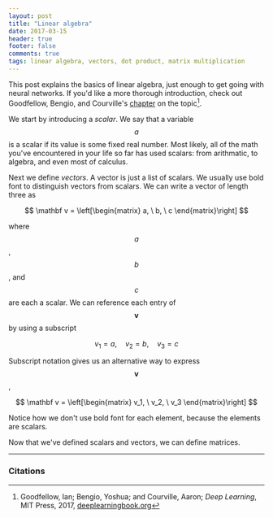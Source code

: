 ```yaml
---
layout: post
title: "Linear algebra"
date: 2017-03-15
header: true
footer: false
comments: true
tags: linear algebra, vectors, dot product, matrix multiplication
---
```


This post explains the basics of linear algebra, just enough to get going with neural networks. If you'd like a more thorough introduction, check out Goodfellow, Bengio, and Courville's [chapter](http://www.deeplearningbook.org/contents/linear_algebra.html) on the topic[^fn1].

We start by introducing a _scalar_. We say that a variable $$a$$ is a scalar if its value is some fixed real number. Most likely, all of the math you've encountered in your life so far has used scalars: from arithmatic, to algebra, and even most of calculus.

Next we define _vectors_. A vector is just a list of scalars. We usually use bold font to distinguish vectors from scalars. We can write a vector of length three as 

$$ \mathbf v = \left[\begin{matrix} a, \ b, \ c \end{matrix}\right] $$

where $$a$$, $$b$$, and $$c$$ are each a scalar. We can reference each entry of $$\mathbf{v}$$ by using a subscript

$$ v_1 = a, \quad v_2 = b, \quad v_3 = c $$

Subscript notation gives us an alternative way to express $$\mathbf v$$,

$$ \mathbf v = \left[\begin{matrix} v_1, \ v_2, \ v_3 \end{matrix}\right] $$

Notice how we don't use bold font for each element, because the elements are scalars.

Now that we've defined scalars and vectors, we can define matrices.

---

### Citations

[^fn1]: Goodfellow, Ian; Bengio, Yoshua; and Courville, Aaron; _Deep Learning_, MIT Press, 2017, [deeplearningbook.org](http://www.deeplearningbook.org)


